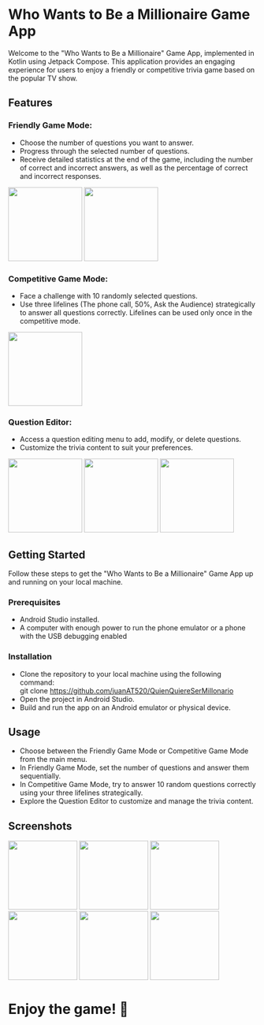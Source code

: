 # Who Wants to Be a Millionaire Game App
Welcome to the "Who Wants to Be a Millionaire" Game App, implemented in Kotlin using Jetpack Compose. This application provides an engaging experience for users to enjoy a friendly or competitive trivia game based on the popular TV show.

## Features
### Friendly Game Mode:

- Choose the number of questions you want to answer.
- Progress through the selected number of questions.
- Receive detailed statistics at the end of the game, including the number of correct and incorrect answers, as well as the percentage of correct and incorrect responses.

<img src="https://github.com/juanAT520/QuienQuiereSerMillonario/assets/106825751/3a0e9f48-5d52-419f-a9fb-5e67ee03b2f5" width="150"/>
<img src="https://github.com/juanAT520/QuienQuiereSerMillonario/assets/106825751/05a7028d-4fb2-4fd0-a1f1-05fc8b97e137" width="150"/>

### Competitive Game Mode:

- Face a challenge with 10 randomly selected questions.
- Use three lifelines (The phone call, 50%, Ask the Audience) strategically to answer all questions correctly.
Lifelines can be used only once in the competitive mode.

<img src="https://github.com/juanAT520/QuienQuiereSerMillonario/assets/106825751/52d49a4a-c8a4-4f2f-a9cd-ea730ff3c393" width="150"/>

### Question Editor:
- Access a question editing menu to add, modify, or delete questions.
- Customize the trivia content to suit your preferences.

<img src="https://github.com/juanAT520/QuienQuiereSerMillonario/assets/106825751/48f982f9-b249-4ba0-a7ef-dccbe61f5700" width="150"/>
<img src="https://github.com/juanAT520/QuienQuiereSerMillonario/assets/106825751/591d6fe8-20db-45d6-9061-644a7fa5041f" width="150"/>
<img src="https://github.com/juanAT520/QuienQuiereSerMillonario/assets/106825751/9d33adc8-0cee-4a0d-8480-650026e86f3d" width="150"/>

## Getting Started
Follow these steps to get the "Who Wants to Be a Millionaire" Game App up and running on your local machine.

### Prerequisites
- Android Studio installed.
- A computer with enough power to run the phone emulator or a phone with the USB debugging enabled

### Installation
- Clone the repository to your local machine using the following command:
<br>git clone https://github.com/juanAT520/QuienQuiereSerMillonario
- Open the project in Android Studio.
- Build and run the app on an Android emulator or physical device.

## Usage
- Choose between the Friendly Game Mode or Competitive Game Mode from the main menu.
- In Friendly Game Mode, set the number of questions and answer them sequentially.
- In Competitive Game Mode, try to answer 10 random questions correctly using your three lifelines strategically.
- Explore the Question Editor to customize and manage the trivia content.

## Screenshots
<img src="https://github.com/juanAT520/QuienQuiereSerMillonario/assets/106825751/3a0e9f48-5d52-419f-a9fb-5e67ee03b2f5" width="140"/>
<img src="https://github.com/juanAT520/QuienQuiereSerMillonario/assets/106825751/ffac4d64-bfe4-4aab-85fe-ad25420c5a37" width="140"/>
<img src="https://github.com/juanAT520/QuienQuiereSerMillonario/assets/106825751/837d2bfd-d2b8-4b08-9584-fc8d79517d5a" width="140"/>
<img src="https://github.com/juanAT520/QuienQuiereSerMillonario/assets/106825751/2cf38345-6a70-4b4f-a62a-8b6fc1159301" width="140"/>
<img src="https://github.com/juanAT520/QuienQuiereSerMillonario/assets/106825751/c19dd9be-4536-4182-bbed-db8d6aa276fb" width="140"/>
<img src="https://github.com/juanAT520/QuienQuiereSerMillonario/assets/106825751/1475819a-e033-443b-9518-448dff6bbbb0" width="140"/>

# Enjoy the game! 🎉

